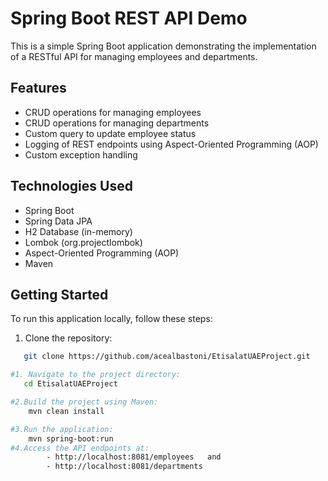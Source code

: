 # Spring Boot REST API Demo

This is a simple Spring Boot application demonstrating the implementation of a RESTful API for managing employees and departments.

## Features

- CRUD operations for managing employees
- CRUD operations for managing departments
- Custom query to update employee status
- Logging of REST endpoints using Aspect-Oriented Programming (AOP)
- Custom exception handling

## Technologies Used

- Spring Boot
- Spring Data JPA
- H2 Database (in-memory)
- Lombok (org.projectlombok)
- Aspect-Oriented Programming (AOP)
- Maven


## Getting Started

To run this application locally, follow these steps:

1. Clone the repository:


```bash
   git clone https://github.com/acealbastoni/EtisalatUAEProject.git

#1. Navigate to the project directory:
   cd EtisalatUAEProject

#2.Build the project using Maven:
    mvn clean install

#3.Run the application:
    mvn spring-boot:run
#4.Access the API endpoints at:
        - http://localhost:8081/employees   and 
        - http://localhost:8081/departments



